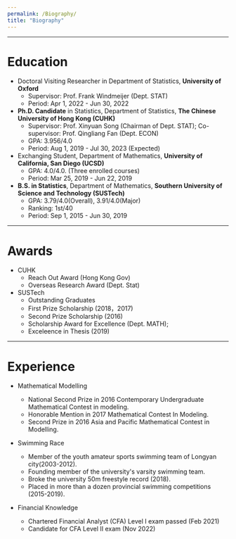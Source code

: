 ```yaml
---
permalink: /Biography/
title: "Biography"
---
```

- - -
# Education

- Doctoral Visiting Researcher in Department of Statistics, **University of Oxford**
  - Supervisor: Prof. Frank Windmeijer (Dept. STAT)
  - Period: Apr 1, 2022 - Jun 30, 2022
- **Ph.D. Candidate** in Statistics, Department of Statistics, **The Chinese University of Hong Kong (CUHK)**
  - Supervisor: Prof. Xinyuan Song (Chairman of Dept. STAT); Co-supervisor: Prof. Qingliang Fan (Dept. ECON)
  - GPA: 3.956/4.0
  - Period: Aug 1, 2019 - Jul 30, 2023 (Expected)
- Exchanging Student, Department of Mathematics, **University of California, San Diego (UCSD)**
  - GPA: 4.0/4.0. (Three enrolled courses)
  - Period: Mar 25, 2019 - Jun 22, 2019
- **B.S. in Statistics**, Department of Mathematics, **Southern University of Science and Technology (SUSTech)**
  - GPA: 3.79/4.0(Overall), 3.91/4.0(Major)
  - Ranking: 1st/40
  - Period: Sep 1, 2015 - Jun 30, 2019

- - -
# Awards
- CUHK
  - Reach Out Award (Hong Kong Gov)
  - Overseas Research Award (Dept. Stat)
- SUSTech 
  - Outstanding Graduates
  - First Prize Scholarship (2018，2017)
  - Second Prize Scholarship (2016)
  - Scholarship Award for Excellence (Dept. MATH);
  - Exceleence in Thesis (2019)

- - -

# Experience
- Mathematical Modelling
  - National Second Prize in 2016 Contemporary Undergraduate Mathematical Contest in modeling.
  - Honorable Mention in 2017 Mathematical Contest In Modeling.
  - Second Prize in 2016 Asia and Pacific Mathematical Contest in Modelling.
- Swimming Race
  - Member of the youth amateur sports swimming team of Longyan city(2003-2012).
  - Founding member of the university's varsity swimming team.
  - Broke the university 50m freestyle record (2018).
  - Placed in more than a dozen provincial swimming competitions (2015-2019).

- Financial Knowledge
  - Chartered Financial Analyst (CFA) Level I exam passed (Feb 2021)
  - Candidate for CFA Level II exam (Nov 2022)





